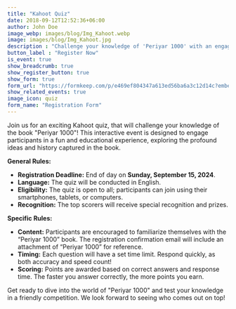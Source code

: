 ```yaml
---
title: "Kahoot Quiz"
date: 2018-09-12T12:52:36+06:00
author: John Doe
image_webp: images/blog/Img_Kahoot.webp
image: images/blog/Img_Kahoot.jpg
description : "Challenge your knowledge of 'Periyar 1000' with an engaging Kahoot quiz!"
button_label : "Register Now"
is_event: true
show_breadcrumb: true
show_register_button: true
show_form: true
form_url: "https://formkeep.com/p/e469ef804347a613ed56ba6a3c12d14c?embedded=1"
show_related_events: true
image_icon: quiz
form_name: "Registration Form"
---
```



Join us for an exciting Kahoot quiz, that will challenge your knowledge of the book "Periyar 1000"! This interactive event is designed to engage participants in a fun and educational experience, exploring the profound ideas and history captured in the book.

**General Rules:**

- **Registration Deadline:** End of day on **Sunday, September 15, 2024**.
- **Language:** The quiz will be conducted in English.
- **Eligibility:** The quiz is open to all; participants can join using their smartphones, tablets, or computers.
- **Recognition:** The top scorers will receive special recognition and prizes.

**Specific Rules:**

- **Content:** Participants are encouraged to familiarize themselves with the “Periyar 1000” book. The registration confirmation email will include an attachment of “Periyar 1000” for reference.
- **Timing:** Each question will have a set time limit. Respond quickly, as both accuracy and speed count!
- **Scoring:** Points are awarded based on correct answers and response time. The faster you answer correctly, the more points you earn.

Get ready to dive into the world of "Periyar 1000" and test your knowledge in a friendly competition. We look forward to seeing who comes out on top!

